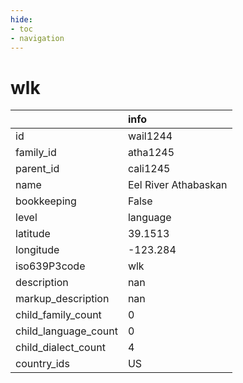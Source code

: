 ```yaml
---
hide:
- toc
- navigation
---
```

# wlk
|                      | info                 |
|:---------------------|:---------------------|
| id                   | wail1244             |
| family_id            | atha1245             |
| parent_id            | cali1245             |
| name                 | Eel River Athabaskan |
| bookkeeping          | False                |
| level                | language             |
| latitude             | 39.1513              |
| longitude            | -123.284             |
| iso639P3code         | wlk                  |
| description          | nan                  |
| markup_description   | nan                  |
| child_family_count   | 0                    |
| child_language_count | 0                    |
| child_dialect_count  | 4                    |
| country_ids          | US                   |